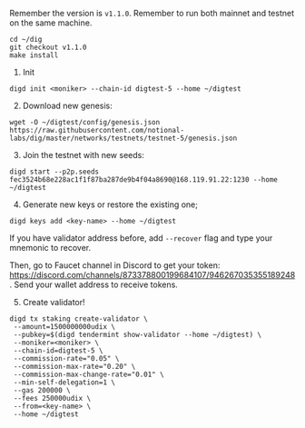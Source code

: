 Remember the version is `v1.1.0`. Remember to run both mainnet and testnet on the same machine.
```
cd ~/dig
git checkout v1.1.0
make install
```
1. Init
```
digd init <moniker> --chain-id digtest-5 --home ~/digtest
```
2. Download new genesis:
```
wget -O ~/digtest/config/genesis.json https://raw.githubusercontent.com/notional-labs/dig/master/networks/testnets/testnet-5/genesis.json
```
3. Join the testnet with new seeds:
```
digd start --p2p.seeds fec3524b68e228ac1f1f87ba287de9b4f04a8690@168.119.91.22:1230 --home ~/digtest
```
4. Generate new keys or restore the existing one;
```
digd keys add <key-name> --home ~/digtest
```
If you have validator address before, add `--recover` flag and type your mnemonic to recover.

Then, go to Faucet channel in Discord to get your token: https://discord.com/channels/873378800199684107/946267035355189248. Send your wallet address to receive tokens.

5. Create validator! 
 ```
 digd tx staking create-validator \
  --amount=1500000000udix \
  --pubkey=$(digd tendermint show-validator --home ~/digtest) \
  --moniker=<moniker> \
  --chain-id=digtest-5 \
  --commission-rate="0.05" \
  --commission-max-rate="0.20" \
  --commission-max-change-rate="0.01" \
  --min-self-delegation=1 \
  --gas 200000 \
  --fees 250000udix \
  --from=<key-name> \
  --home ~/digtest
 ```
